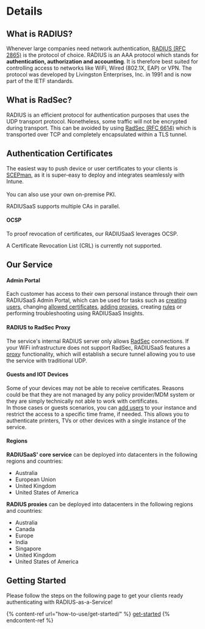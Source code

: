 # Details

## What is RADIUS?

Whenever large companies need network authentication, [RADIUS (RFC 2865)](https://tools.ietf.org/html/rfc2865) is the protocol of choice. RADIUS is an AAA protocol which stands for **authentication, authorization and accounting**. It is therefore best suited for controlling access to networks like WiFi, Wired (802.1X, EAP) or VPN. The protocol was developed by Livingston Enterprises, Inc. in 1991 and is now part of the IETF standards.

## What is RadSec?

RADIUS is an efficient protocol for authentication purposes that uses the UDP transport protocol. Nonetheless, some traffic will not be encrypted during transport. This can be avoided by using [RadSec (RFC 6614)](https://tools.ietf.org/html/rfc6614) which is transported over TCP and completely encapsulated within a TLS  tunnel.&#x20;

## Authentication Certificates

The easiest way to push device or user certificates to your clients is [SCEPman](https://www.scepman.com/), as it is super-easy to deploy and integrates seamlessly with Intune.\
\
You can also use your own on-premise PKI.&#x20;

RADIUSaaS supports multiple CAs in parallel.

#### OCSP

To proof revocation of certificates, our RADIUSaaS leverages OCSP.&#x20;

A Certificate Revocation List (CRL) is currently not supported.&#x20;

## Our Service

#### Admin Portal

Each customer has access to their own personal instance through their own RADIUSaaS Admin Portal, which can be used for tasks such as [creating users](portal/users.md#add), changing [allowed certificates](portal/settings/settings-trusted-roots/trusted-roots.md), [adding proxies](portal/settings/settings-proxy.md), creating [rules](portal/settings/rules/) or performing troubleshooting using RADIUSaaS Insights.&#x20;

#### RADIUS to RadSec Proxy

The service's internal RADIUS server only allows [RadSec](details.md#what-is-radsec) connections. If your WiFi infrastructure does not support RadSec, RADIUSaaS features a [proxy](portal/settings/settings-proxy.md) functionality, which will establish a secure tunnel allowing you to use the service with traditional UDP.

#### Guests and IOT Devices&#x20;

Some of your devices may not be able to receive certificates. Reasons could be that they are not managed by any policy provider/MDM system or they are simply technically not able to work with certificates. \
In those cases or guests scenarios, you can [add users](portal/users.md#add) to your instance and restrict the access to a specific time frame, if needed. This allows you to authenticate printers, TVs or other devices with a single instance of the service.

#### Regions

**RADIUSaaS' core service** can be deployed into datacenters in the following regions and countries:

* Australia
* European Union
* United Kingdom
* United States of America

**RADIUS proxies** can be deployed into datacenters in the following regions and countries:

* Australia
* Canada
* Europe
* India
* Singapore
* United Kingdom
* United States of America

## Getting Started

Please follow the steps on the following page to get your clients ready authenticating with RADIUS-as-a-Service!

{% content-ref url="how-to-use/get-started/" %}
[get-started](how-to-use/get-started/)
{% endcontent-ref %}





&#x20;
